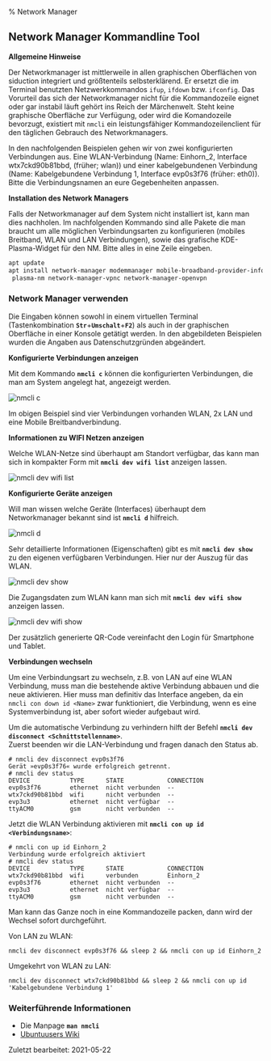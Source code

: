 % Network Manager

## Network Manager Kommandline Tool

**Allgemeine Hinweise**

Der Networkmanager ist mittlerweile in allen graphischen Oberflächen von siduction integriert und größtenteils selbsterklärend. Er ersetzt die im Terminal benutzten Netzwerkkommandos  `ifup`, `ifdown` bzw. `ifconfig`. Das Vorurteil das sich der Networkmanager nicht für die Kommandozeile eignet oder gar instabil läuft gehört ins Reich der Märchenwelt. Steht keine graphische Oberfläche zur Verfügung, oder wird die Komandozeile bevorzugt, existiert mit `nmcli` ein leistungsfähiger Kommandozeilenclient für den täglichen Gebrauch des Networkmanagers.

In den nachfolgenden Beispielen gehen wir von zwei konfigurierten Verbindungen aus. Eine WLAN-Verbindung (Name: Einhorn_2, Interface wtx7ckd90b81bbd, (früher; wlan)) und einer kabelgebundenen Verbindung (Name: Kabelgebundene Verbindung 1, Interface evp0s3f76 (früher: eth0)). Bitte die Verbindungsnamen an eure Gegebenheiten anpassen.

**Installation des Network Managers**

Falls der Networkmanager auf dem System nicht installiert ist, kann man dies nachholen. Im nachfolgenden Kommando sind alle Pakete die man braucht um alle möglichen Verbindungsarten zu konfigurieren (mobiles Breitband, WLAN und LAN Verbindungen), sowie das grafische KDE-Plasma-Widget für den NM. Bitte alles in eine Zeile eingeben.

~~~sh
apt update
apt install network-manager modemmanager mobile-broadband-provider-info network-manager-pptp
 plasma-nm network-manager-vpnc network-manager-openvpn
~~~

### Network Manager verwenden

Die Eingaben können sowohl in einem virtuellen Terminal (Tastenkombination **`Str`**+**`Umschalt`**+**`F2`**) als auch in der graphischen Oberfläche in einer Konsole getätigt werden. In den abgebildeten Beispielen wurden die Angaben aus Datenschutzgründen abgeändert.

**Konfigurierte Verbindungen anzeigen**

Mit dem Kommando  **`nmcli c`**  können die konfigurierten Verbindungen, die man am System angelegt hat, angezeigt werden.

![nmcli c](./images/nmcli/nmcli-c.png)

Im obigen Beispiel sind vier Verbindungen vorhanden WLAN, 2x LAN und eine Mobile Breitbandverbindung.

**Informationen zu WIFI Netzen anzeigen**

Welche WLAN-Netze sind überhaupt am Standort verfügbar, das kann man sich in kompakter Form mit  **`nmcli dev wifi list`**  anzeigen lassen.

![nmcli dev wifi list](./images/nmcli/nmcli-list.png)


**Konfigurierte Geräte anzeigen**

Will man wissen welche Geräte (Interfaces) überhaupt dem Networkmanager bekannt sind ist  **`nmcli d`**  hilfreich.

![nmcli d](./images/nmcli/nmcli-d.png)

Sehr detaillierte Informationen (Eigenschaften) gibt es mit  **`nmcli dev show`**  zu den eigenen verfügbaren Verbindungen. Hier nur der Auszug für das WLAN.

![nmcli dev show](./images/nmcli/nmcli-dev-show.png)

Die Zugangsdaten zum WLAN kann man sich mit **`nmcli dev wifi show`** anzeigen lassen.

![nmcli dev wifi show](./images/nmcli/nmcli-dev-wifi-show-de.png)

Der zusätzlich generierte QR-Code vereinfacht den Login für Smartphone und Tablet.

**Verbindungen wechseln**

Um eine Verbindungsart zu wechseln, z.B. von LAN auf eine WLAN Verbindung, muss man die bestehende aktive Verbindung abbauen und die neue aktivieren. Hier muss man definitiv das Interface angeben, da ein  `nmcli con down id <Name>`  zwar funktioniert, die Verbindung, wenn es eine Systemverbindung ist, aber sofort wieder aufgebaut wird.

Um die automatische Verbindung zu verhindern hilft der Befehl **`nmcli dev disconnect <Schnittstellenname>`**.  
Zuerst beenden wir die LAN-Verbindung und fragen danach den Status ab.

~~~
# nmcli dev disconnect evp0s3f76
Gerät »evp0s3f76« wurde erfolgreich getrennt.
# nmcli dev status
DEVICE           TYPE      STATE            CONNECTION 
evp0s3f76        ethernet  nicht verbunden  --
wtx7ckd90b81bbd  wifi      nicht verbunden  --
evp3u3           ethernet  nicht verfügbar  --
ttyACM0          gsm       nicht verbunden  --
~~~

Jetzt die WLAN Verbindung aktivieren mit **`nmcli con up id <Verbindungsname>`**:

~~~
# nmcli con up id Einhorn_2
Verbindung wurde erfolgreich aktiviert 
# nmcli dev status
DEVICE           TYPE      STATE            CONNECTION 
wtx7ckd90b81bbd  wifi      verbunden        Einhorn_2
evp0s3f76        ethernet  nicht verbunden  --
evp3u3           ethernet  nicht verfügbar  --
ttyACM0          gsm       nicht verbunden  --
~~~

Man kann das Ganze noch in eine Kommandozeile packen, dann wird der Wechsel sofort durchgeführt.

Von LAN zu WLAN:

~~~
nmcli dev disconnect evp0s3f76 && sleep 2 && nmcli con up id Einhorn_2
~~~

Umgekehrt von WLAN zu LAN:


~~~
nmcli dev disconnect wtx7ckd90b81bbd && sleep 2 && nmcli con up id 'Kabelgebundene Verbindung 1'
~~~

### Weiterführende Informationen

+ Die Manpage **`man nmcli`**
+ [Ubuntuusers Wiki](https://wiki.ubuntuusers.de/NetworkManager?redirect=no)

<div id="rev">Zuletzt bearbeitet: 2021-05-22</div>

